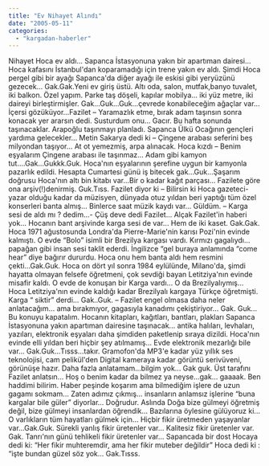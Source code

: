 ```yaml
---
title: "Ev Nihayet Alındı"
date: "2005-05-11"
categories: 
  - "kargadan-haberler"
---
```


Nihayet Hoca ev aldı... Sapanca İstasyonuna yakın bir apartıman dairesi... Hoca kafasını İstanbul'dan koparamadığı için trene yakın ev aldı. Şimdi Hoca pergel gibi bir ayağı Sapanca'da diğer ayağı ile eskisi gibi yeryüzünü gezecek... Gak.Gak.Yeni ev giriş üstü. Altı oda, salon, mutfak,banyo tuvalet, iki balkon. Özel yapım. Parke taş döşeli, kapılar mobilya... iki yüz metre, iki daireyi birleştirmişler. Gak...Guk...Guk...çevrede konabileceğim ağaçlar var... İçersi gözüküyor...Fazilet – Yaramazlık etme, bırak adam taşınsın sonra konacak yer ararsın dedi. Susturdum onu... Gacır. Bu hafta sonunda taşınacaklar. Arapoğlu taşınmayı planladı. Sapanca Ülkü Ocağının gençleri yardıma gelecekler... Metin Sakarya dedi ki – Çingene arabası seferini beş milyondan taşıyor... At ot yemezmiş, arpa alınacak. Hoca kızdı – Benim eşyalarım Çingene arabası ile taşınmaz... Adam gibi kamyon tut....Gak...Gukkk.Guk. Hoca'nın eşyalarının şerefine uygun bir kamyonla pazarlık edildi. Hesapta Cumartesi günü iş bitecek gak...Guk...Şaşarım doğrusu Hoca'nın altı bin kitabı var...Bir o kadar kağıt parçası... Fazilete göre ona arşiv(!)denirmiş. Guk.Tıss. Fazilet diyor ki – Bilirsin ki Hoca gazeteci-yazar olduğu kadar da müzisyen, dünyada otuz yıldan beri yaptığı tüm özel konserleri banta almış... Binlerce saat müzik kaydı var... Güldüm. – Karga sesi de aldı mı ? dedim...- Çüş deve dedi Fazilet... Alçak Fazilet'in haberi yok... Hocanın bant arşivinde karga sesi de var... Hem de iki kaset. Gak.Gak. Hoca 1971 ağustosunda Londra'da Pierre-Marie'nin karısı Pozi'nin evinde kalmıştı. O evde “Bolo” isimli bir Brezilya kargası vardı. Kırmızı gagalıydı... papağan gibi insan sesi taklit ederdi. İngilizce “gel buraya anlamında “come hear” diye bağırır dururdu. Hoca onu hem banta aldı hem resmini çekti...Gak.Guk. Hoca on dört yıl sonra 1984 eylülünde, Milano'da, şimdi hayatta olmayan felsefe öğretmeni, çok sevdiği bayan Letitziya'nın evinde misafir kaldı. O evde de konuşan bir Karga vardı... O da Brezilyalıymış... Hoca Letitziya'nın evinde kaldığı kadar Brezilyalı kargaya Türkçe öğretmişti. Karga “ siktir” derdi... Gak..Guk. – Fazilet engel olmasa daha neler anlatacağım... ama bırakmıyor, gagasıyla kanadımı çekiştiriyor... Gak. Guk... Bu konuyu kapatalım. Hocanın kitapları, kağıtları, bantları, plakları Sapanca İstasyonuna yakın apartıman dairesine taşınacak... antika halıları, levhaları, yazıları, elektronik eşyaları daha şimdiden paketlenip sıraya dizildi. Hoca'nın evinde elli yıldan beri hiçbir şey atılmamış... Evde elektronik mezarlığı bile var... Gak.Guk...Tısss...takır. Gramofon'da MP3'e kadar yüz yıllık ses teknolojisi, cam pelikül'den Digital kameraya kadar görüntü serivüveni, görünüşe hazır. Daha fazla anlatamam...bilgim yok... Gak guk. Üst tarafını Fazilet anlatsın... Hoş o benim kadar da bilmez ya neyse...gak... gaaaak. Ben haddimi bilirim. Haber peşinde koşarım ama bilmediğim işlere de uzun gagamı sokmam... Zaten adımız çıkmış... insanların anlamsız işlerine “buna kargalar bile güler” diyorlar... Doğrudur. Aslında Doğa bize gülmeyi öğretmiş değil, bize gülmeyi insanlardan öğrendik... Bazılarına öylesine gülüyoruz ki... O varlıkların tüm hayatları gülmek için... Hiçbir fikir üretmeden yaşayanlar var...Gak.Guk. Sürekli yanlış fikir üretenler var... Kalitesiz fikir üretenler var. Gak. Tanrı'nın günü tehlikeli fikir üretenler var... Sapancada bir dost Hocaya dedi ki: “Her fikir muhteremdir, ama her fikir muteber değildir” Hoca dedi ki : “işte bundan güzel söz yok... Gak.Tısss.
